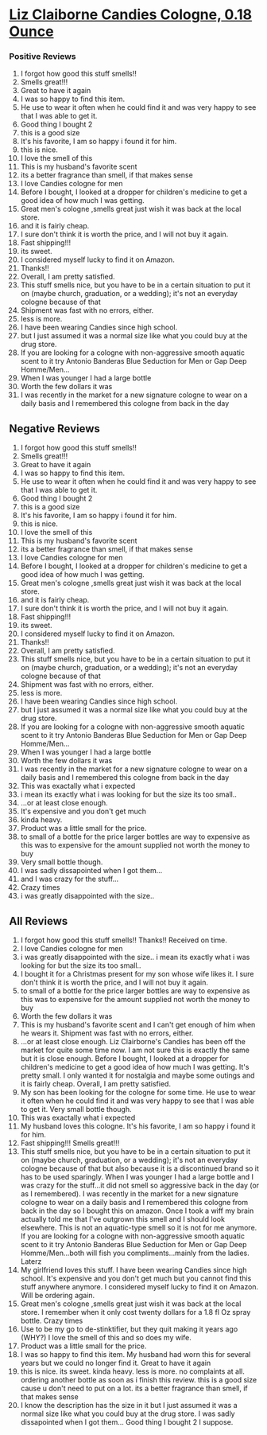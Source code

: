 # [Liz Claiborne Candies Cologne, 0.18 Ounce](https://products.checkmycream.com/products/Liz-Claiborne-Candies-Cologne-0.18-Ounce.html)

### Positive Reviews

<ol>
      <li>I forgot how good this stuff smells!!</li>
      <li>Smells great!!!</li>
      <li>Great to have it again</li>
      <li>I was so happy to find this item.</li>
      <li>He use to wear it often when he could find it and was very happy to see that I was able to get it.</li>
      <li>Good thing I bought 2</li>
      <li>this is a good size</li>
      <li>It&#x27;s his favorite, I am so happy i found it for him.</li>
      <li>this is nice.</li>
      <li>I love the smell of this</li>
      <li>This is my husband&#x27;s favorite scent</li>
      <li>its a better fragrance than smell, if that makes sense</li>
      <li>I love Candies cologne for men</li>
      <li>Before I bought, I looked at a dropper for children&#x27;s medicine to get a good idea of how much I was getting.</li>
      <li>Great men&#x27;s cologne ,smells  great just wish it was back at the local store.</li>
      <li>and it is fairly cheap.</li>
      <li>I sure don&#x27;t think it is worth the price, and I will not buy it again.</li>
      <li>Fast shipping!!!</li>
      <li>its sweet.</li>
      <li>I considered myself lucky to find it on Amazon.</li>
      <li>Thanks!!</li>
      <li>Overall, I am pretty satisfied.</li>
      <li>This stuff smells nice, but you have to be in a certain situation to put it on (maybe church, graduation, or a wedding); it&#x27;s not an everyday cologne because of that</li>
      <li>Shipment was fast with no errors, either.</li>
      <li>less is more.</li>
      <li>I have been wearing Candies since high school.</li>
      <li>but I just assumed it was a normal size like what you could buy at the drug store.</li>
      <li>If you are looking for a cologne with non-aggressive smooth aquatic scent to it try Antonio Banderas Blue Seduction for Men or Gap Deep Homme/Men...</li>
      <li>When I was younger I had a large bottle</li>
      <li>Worth the few dollars it was</li>
      <li>I was recently in the market for a new signature cologne to wear on a daily basis and I remembered this cologne from back in the day</li>
</ol>


<h2>Negative Reviews</h2>
<ol>
<li> I forgot how good this stuff smells!!</li>
<li> Smells great!!!</li>
<li> Great to have it again</li>
<li> I was so happy to find this item.</li>
<li> He use to wear it often when he could find it and was very happy to see that I was able to get it.</li>
<li> Good thing I bought 2</li>
<li> this is a good size</li>
<li> It&#x27;s his favorite, I am so happy i found it for him.</li>
<li> this is nice.</li>
<li> I love the smell of this</li>
<li> This is my husband&#x27;s favorite scent</li>
<li> its a better fragrance than smell, if that makes sense</li>
<li> I love Candies cologne for men</li>
<li> Before I bought, I looked at a dropper for children&#x27;s medicine to get a good idea of how much I was getting.</li>
<li> Great men&#x27;s cologne ,smells  great just wish it was back at the local store.</li>
<li> and it is fairly cheap.</li>
<li> I sure don&#x27;t think it is worth the price, and I will not buy it again.</li>
<li> Fast shipping!!!</li>
<li> its sweet.</li>
<li> I considered myself lucky to find it on Amazon.</li>
<li> Thanks!!</li>
<li> Overall, I am pretty satisfied.</li>
<li> This stuff smells nice, but you have to be in a certain situation to put it on (maybe church, graduation, or a wedding); it&#x27;s not an everyday cologne because of that</li>
<li> Shipment was fast with no errors, either.</li>
<li> less is more.</li>
<li> I have been wearing Candies since high school.</li>
<li> but I just assumed it was a normal size like what you could buy at the drug store.</li>
<li> If you are looking for a cologne with non-aggressive smooth aquatic scent to it try Antonio Banderas Blue Seduction for Men or Gap Deep Homme/Men...</li>
<li> When I was younger I had a large bottle</li>
<li> Worth the few dollars it was</li>
<li> I was recently in the market for a new signature cologne to wear on a daily basis and I remembered this cologne from back in the day</li>
<li> This was exactally what i expected</li>
<li> i mean its exactly what i was looking for but the size its too small..</li>
<li> ...or at least close enough.</li>
<li> It&#x27;s expensive and you don&#x27;t get much</li>
<li> kinda heavy.</li>
<li> Product was a little small for the price.</li>
<li> to small of a bottle for the price larger bottles are way to expensive as this was to expensive for the amount supplied not worth the money to buy</li>
<li> Very small bottle though.</li>
<li> I was sadly dissapointed when I got them...</li>
<li> and I was crazy for the stuff...</li>
<li> Crazy times</li>
<li> i was greatly disappointed with the size..</li>
</ol>

<h2>All Reviews</h2>

<ol>
    <li> I forgot how good this stuff smells!! Thanks!! Received on time.</li>
    <li> I love Candies cologne for men</li>
    <li> i was greatly disappointed with the size.. i mean its exactly what i was looking for but the size its too small..</li>
    <li> I bought it for a Christmas present for my son whose wife likes it.  I sure don&#x27;t think it is worth the price, and I will not buy it again.</li>
    <li> to small of a bottle for the price larger bottles are way to expensive as this was to expensive for the amount supplied not worth the money to buy</li>
    <li> Worth the few dollars it was</li>
    <li> This is my husband&#x27;s favorite scent and I can&#x27;t get enough of him when he wears it.  Shipment was fast with no errors, either.</li>
    <li> ...or at least close enough. Liz Clairborne&#x27;s Candies has been off the market for quite some time now. I am not sure this is exactly the same but it is close enough. Before I bought, I looked at a dropper for children&#x27;s medicine to get a good idea of how much I was getting. It&#x27;s pretty small. I only wanted it for nostalgia and maybe some outings and it is fairly cheap. Overall, I am pretty satisfied.</li>
    <li> My son has been looking for the cologne for some time. He use to wear it often when he could find it and was very happy to see that I was able to get it. Very small bottle though.</li>
    <li> This was exactally what i expected</li>
    <li> My husband loves this cologne. It&#x27;s his favorite, I am so happy i found it for him.</li>
    <li> Fast shipping!!! Smells great!!!</li>
    <li> This stuff smells nice, but you have to be in a certain situation to put it on (maybe church, graduation, or a wedding); it&#x27;s not an everyday cologne because of that but also because it is a discontinued brand so it has to be used sparingly. When I was younger I had a large bottle and I was crazy for the stuff...it did not smell so aggressive back in the day (or as I remembered).  I was recently in the market for a new signature cologne to wear on a daily basis and I remembered this cologne from back in the day so I bought this on amazon. Once I took a wiff my brain actually told me that I&#x27;ve outgrown this smell and I should look elsewhere. This is not an aquatic-type smell so it is not for me anymore. If you are looking for a cologne with non-aggressive smooth aquatic scent to it try Antonio Banderas Blue Seduction for Men or Gap Deep Homme/Men...both will fish you compliments...mainly from the ladies. Laterz</li>
    <li> My girlfriend loves this stuff. I have been wearing Candies since high school. It&#x27;s expensive and you don&#x27;t get much but you cannot find this stuff anywhere anymore. I considered myself lucky to find it on Amazon. Will be ordering again.</li>
    <li> Great men&#x27;s cologne ,smells  great just wish it was back at the local store. I remember when it only  cost twenty  dollars for a 1.8 fl Oz spray bottle.  Crazy times</li>
    <li> Use to be my go to de-stinktifier, but they quit making it years ago (WHY?) I love the smell of this and so does my wife.</li>
    <li> Product was a little small for the price.</li>
    <li> I was so happy to find this item. My husband had worn this for several years but we could no longer find it. Great to have it again</li>
    <li> this is nice. its sweet. kinda heavy. less is more. no complaints at all. ordering another bottle as soon as i finish this review. this is a good size cause u don&#x27;t need to put on a lot. its a better fragrance than smell, if that makes sense</li>
    <li> I know the description has the size in it but I just assumed it was a normal size like what you could buy at the drug store. I was sadly dissapointed when I got them... Good thing I bought 2 I suppose.</li>
</ol>





